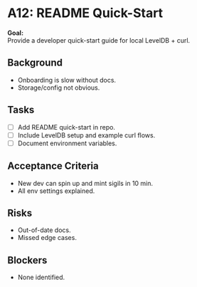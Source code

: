 # A12: README Quick-Start

**Goal:**  
Provide a developer quick-start guide for local LevelDB + curl.

## Background
- Onboarding is slow without docs.
- Storage/config not obvious.

## Tasks
- [ ] Add README quick-start in repo.
- [ ] Include LevelDB setup and example curl flows.
- [ ] Document environment variables.

## Acceptance Criteria
- New dev can spin up and mint sigils in 10 min.
- All env settings explained.

## Risks
- Out-of-date docs.
- Missed edge cases.

## Blockers
- None identified.